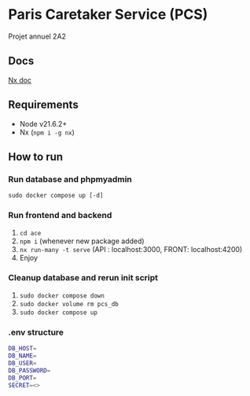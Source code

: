 # Paris Caretaker Service (PCS)

Projet annuel 2A2

## Docs
[Nx doc](ace/README.md)

## Requirements
- Node v21.6.2+
- Nx (`npm i -g nx`)

## How to run
### Run database and phpmyadmin
`sudo docker compose up [-d]`

### Run frontend and backend
1. `cd ace`
2. `npm i` (whenever new package added)
3. `nx run-many -t serve` (API : localhost:3000, FRONT: localhost:4200)
4. Enjoy

### Cleanup database and rerun init script
1. `sudo docker compose down`
2. `sudo docker volume rm pcs_db`
3. `sudo docker compose up`

### .env structure
```bash
DB_HOST=
DB_NAME=
DB_USER=
DB_PASSWORD=
DB_PORT=
SECRET=<>
```